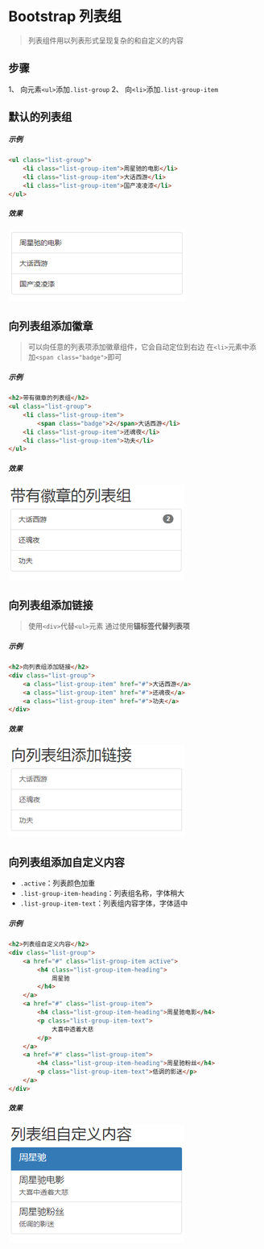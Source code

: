 # Bootstrap 列表组

> 列表组件用以列表形式呈现复杂的和自定义的内容

## 步骤

1、 向元素`<ul>`添加`.list-group`
2、 向`<li>`添加`.list-group-item`

## 默认的列表组

##### 示例
```html
<ul class="list-group">
    <li class="list-group-item">周星驰的电影</li>
    <li class="list-group-item">大话西游</li>
    <li class="list-group-item">国产凌凌漆</li>
</ul>
```
##### 效果
<img src="example_image/list-group.png" alt="默认的列表组">

## 向列表组添加徽章

> 可以向任意的列表项添加徽章组件，它会自动定位到右边
> 在`<li>`元素中添加`<span class="badge">`即可

##### 示例
```html
<h2>带有徽章的列表组</h2>
<ul class="list-group">
    <li class="list-group-item">
        <span class="badge">2</span>大话西游</li>
    <li class="list-group-item">还魂夜</li>
    <li class="list-group-item">功夫</li>
</ul>
```
##### 效果
<img src="example_image/list-group-badge.png" alt="带有徽章的列表组">

## 向列表组添加链接

> 使用`<div>`代替`<ul>`元素
> 通过使用**锚标签代替列表项**

##### 示例
```html
<h2>向列表组添加链接</h2>
<div class="list-group">
    <a class="list-group-item" href="#">大话西游</a>
    <a class="list-group-item" href="#">还魂夜</a>
    <a class="list-group-item" href="#">功夫</a>
</div>
```
##### 效果
<img src="example_image/list-group-href.png" alt="向列表组添加链接">

## 向列表组添加自定义内容

* `.active`：列表颜色加重
* `.list-group-item-heading`：列表组名称，字体稍大
* `.list-group-item-text`：列表组内容字体，字体适中

##### 示例
```html
<h2>列表组自定义内容</h2>
<div class="list-group">
    <a href="#" class="list-group-item active">
        <h4 class="list-group-item-heading">
            周星驰
        </h4>
    </a>
    <a href="#" class="list-group-item">
        <h4 class="list-group-item-heading">周星驰电影</h4>
        <p class="list-group-item-text">
            大喜中透着大悲
        </p>
    </a>
    <a href="#" class="list-group-item">
        <h4 class="list-group-item-heading">周星驰粉丝</h4>
        <p class="list-group-item-text">低调的影迷</p>
    </a>
</div>
```
##### 效果
<img src="example_image/list-group-custom.png" alt="向列表组添加自定义内容">